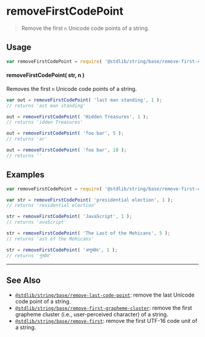 <!--

@license Apache-2.0

Copyright (c) 2023 The Stdlib Authors.

Licensed under the Apache License, Version 2.0 (the "License");
you may not use this file except in compliance with the License.
You may obtain a copy of the License at

   http://www.apache.org/licenses/LICENSE-2.0

Unless required by applicable law or agreed to in writing, software
distributed under the License is distributed on an "AS IS" BASIS,
WITHOUT WARRANTIES OR CONDITIONS OF ANY KIND, either express or implied.
See the License for the specific language governing permissions and
limitations under the License.

-->

# removeFirstCodePoint

> Remove the first `n` Unicode code points of a string.

<section class="usage">

## Usage

```javascript
var removeFirstCodePoint = require( '@stdlib/string/base/remove-first-code-point' );
```

#### removeFirstCodePoint( str, n )

Removes the first `n` Unicode code points of a string.

```javascript
var out = removeFirstCodePoint( 'last man standing', 1 );
// returns 'ast man standing'

out = removeFirstCodePoint( 'Hidden Treasures', 1 );
// returns 'idden Treasures'

out = removeFirstCodePoint( 'foo bar', 5 );
// returns 'ar'

out = removeFirstCodePoint( 'foo bar', 10 );
// returns ''
```

</section>

<!-- /.usage -->

<section class="examples">

## Examples

<!-- eslint no-undef: "error" -->

```javascript
var removeFirstCodePoint = require( '@stdlib/string/base/remove-first-code-point' );

var str = removeFirstCodePoint( 'presidential election', 1 );
// returns 'residential election'

str = removeFirstCodePoint( 'JavaScript', 1 );
// returns 'avaScript'

str = removeFirstCodePoint( 'The Last of the Mohicans', 5 );
// returns 'ast of the Mohicans'

str = removeFirstCodePoint( 'अनुच्छेद', 1 );
// returns 'नुच्छेद'
```

</section>

<!-- /.examples -->

<!-- Section for related `stdlib` packages. Do not manually edit this section, as it is automatically populated. -->

<section class="related">

* * *

## See Also

-   <span class="package-name">[`@stdlib/string/base/remove-last-code-point`][@stdlib/string/base/remove-last-code-point]</span><span class="delimiter">: </span><span class="description">remove the last Unicode code point of a string.</span>
-   <span class="package-name">[`@stdlib/string/base/remove-first-grapheme-cluster`][@stdlib/string/base/remove-first-grapheme-cluster]</span><span class="delimiter">: </span><span class="description">remove the first grapheme cluster (i.e., user-perceived character) of a string.</span>
-   <span class="package-name">[`@stdlib/string/base/remove-first`][@stdlib/string/base/remove-first]</span><span class="delimiter">: </span><span class="description">remove the first UTF-16 code unit of a string.</span>

</section>

<!-- /.related -->

<!-- Section for all links. Make sure to keep an empty line after the `section` element and another before the `/section` close. -->

<section class="links">

<!-- <related-links> -->

[@stdlib/string/base/remove-last-code-point]: https://github.com/stdlib-js/stdlib/tree/develop/lib/node_modules/%40stdlib/string/base/remove-last-code-point

[@stdlib/string/base/remove-first-grapheme-cluster]: https://github.com/stdlib-js/stdlib/tree/develop/lib/node_modules/%40stdlib/string/base/remove-first-grapheme-cluster

[@stdlib/string/base/remove-first]: https://github.com/stdlib-js/stdlib/tree/develop/lib/node_modules/%40stdlib/string/base/remove-first

<!-- </related-links> -->

</section>

<!-- /.links -->
